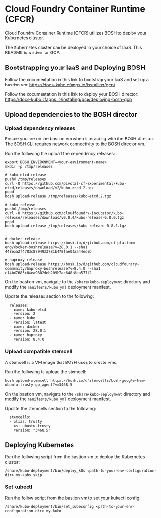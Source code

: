# Cloud Foundry Container Runtime (CFCR)

Cloud Foundry Container Runtime (CFCR) utilizes [BOSH](http://bosh.io/) to deploy your Kubernetes cluster.

The Kubernetes cluster can be deployed to your choice of IaaS. This README is written for GCP.

## Bootstrapping your IaaS and Deploying BOSH

Follow the documentation in this link to bootstrap your IaaS and set up a bastion vm: https://docs-kubo.cfapps.io/installing/gcp/

Follow the documentation in this link to deploy your BOSH director: https://docs-kubo.cfapps.io/installing/gcp/deploying-bosh-gcp

## Upload dependencies to the BOSH director

### Upload dependency releases

Ensure you are on the bastion vm when interacting with the BOSH director. The BOSH CLI requires network connectivity to the BOSH director vm.

Run the following the upload the dependency releases:

```
export BOSH_ENVIRONMENT=<your-environment-name>
mkdir -p /tmp/releases

# kubo-etcd release
pushd /tmp/releases
curl -O https://github.com/pivotal-cf-experimental/kubo-etcd/releases/download/v2/kubo-etcd.2.tgz
popd
bosh upload-release /tmp/releases/kubo-etcd.2.tgz

# kubo release
pushd /tmp/releases
curl -O https://github.com/cloudfoundry-incubator/kubo-release/releases/download/v0.8.0/kubo-release-0.8.0.tgz
popd
bosh upload-release /tmp/releases/kubo-release-0.8.0.tgz


# docker release
bosh upload-release https://bosh.io/d/github.com/cf-platform-eng/docker-boshrelease?v=28.0.1 --sha1 448eaa2f478dc8794933781b478fae02aa44ed6b

# haproxy release
bosh upload-release https://bosh.io/d/github.com/cloudfoundry-community/haproxy-boshrelease?v=8.4.0 --sha1 c14bd7683c04ea9802deb209b7ac648c8ea57712

```

On the bastion vm, navigate to the `/share/kubo-deployment` directory and modify the `manifests/kubo.yml` deployment manifest.

Update the releases section to the following:

```
  releases:
  - name: kubo-etcd
    version: 2
  - name: kubo
    version: latest
  - name: docker
    version: 28.0.1
  - name: haproxy
    version: 8.4.0
```

### Upload compatible stemcell

A stemcell is a VM image that BOSH uses to create vms.

Run the following to upload the stemcell:

```
bosh upload-stemcell https://bosh.io/d/stemcells/bosh-google-kvm-ubuntu-trusty-go_agent?v=3468.5
```

On the bastion vm, navigate to the `/share/kubo-deployment` directory and modify the `manifests/kubo.yml` deployment manifest.

Update the stemcells section to the following:

```
  stemcells:
  - alias: trusty
    os: ubuntu-trusty
    version: "3468.5"
```

## Deploying Kubernetes

Run the following script from the bastion vm to deploy the Kubernetes cluster:

```
/share/kubo-deployment/bin/deploy_k8s <path-to-your-env-configuration-dir> my-kubo skip
```

### Set kubectl

Run the follow script from the bastion vm to set your kubectl config:

```
/share/kubo-deployment/bin/set_kubeconfig <path-to-your-env-configuration-dir> my-kubo
```
